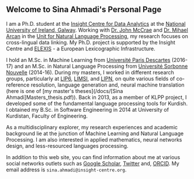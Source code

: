 ## Welcome to Sina Ahmadi's Personal Page

I am a Ph.D. student at the [Insight Centre for Data Analytics](https://www.insight-centre.org/) at the [National University of Ireland, Galway](http://www.nuigalway.ie/). Working with [Dr. John McCrae](https://john.mccr.ae/index) and [Dr. Mihael Arcan](https://nuig.insight-centre.org/unlp/people/members/mihael-arcan/) in the [Unit for Natural Language Processing](https://nuig.insight-centre.org/unlp/), my research focuses on cross-lingual data linking. My Ph.D. project is supported by the Insight Centre and [ELEXIS](https://elex.is/) - a European Lexicographic Infrastructure.

I hold an M.Sc. in Machine Learning from [Université Paris Descartes](http://www.mi.parisdescartes.fr/formations/master-informatique/specialite-intelligence-artificielle/) (2016-17) and an M.Sc. in Natural Language Processing from [Université Sorbonne Nouvelle](http://www.univ-paris3.fr/) (2014-16). During my masters, I worked in different research groups, particularly at [LIP6](https://www.lip6.fr/?LANG=en), [LIMSI](https://www.limsi.fr/en/), and [LIPN](http://lipn.univ-paris13.fr/), on quite various fields of co-reference resolution, language generation and, neural machine translation (here is one of [my master's theses](/docs/[Sina Ahmadi]Masters_thesis.pdf)). Back in 2013, as a member of KLPP project, I developed some of the fundamental language processing tools for Kurdish. I obtained my B.Sc. in Software Engineering in 2014 at University of Kurdistan, Faculty of Engineering.

As a multidisciplinary explorer, my research experiences and academic background lie at the junction of Machine Learning and Natural Language Processing. I am also interested in applied mathematics, neural networks design, and less-resourced languages processing.

In addition to this web site, you can find information about me at various social networks outlets such as [Google Scholar](https://scholar.google.fr/citations?user=adu3L94AAAAJ&hl=en), [Twitter](https://twitter.com/sina_ahm) and, [ORCID](http://orcid.org/0000-0001-7904-6551). My email address is `sina.ahmadi@insight-centre.org`.
